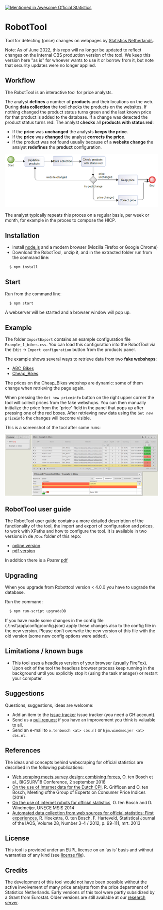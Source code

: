 [![Mentioned in Awesome Official Statistics ](https://awesome.re/mentioned-badge.svg)](http://www.awesomeofficialstatistics.org)

# RobotTool
Tool for detecting (price) changes on webpages by [Statistics Netherlands](https://www.cbs.nl/en-gb).

Note: As of June 2022, this repo will no longer be updated to reflect changes on the internal CBS production version of the tool. We keep this version here "as is" for whoever wants to use it or borrow from it, but note that security updates were no longer applied.

## Workflow
The RobotTool is an interactive tool for price analysts.

The analyst **defines** a number of **products** and their locations on the web.
During **data collection** the tool checks the products on the websites.
If nothing changed the product status turns green and the last known price for that product is added to the database.
If a change was detected the product status turns red.
The analyst **checks** all **products with status red**:
- If the **price** was **unchanged** the analysts **keeps the price**.
- If the **price** was **changed** the analyst **corrects the price**.
- If the product was not found usually because of a **website change** the analyst **redefines** the **product** configuration.

![Workflow](workflow.png)

The analyst typically repeats this proces on a regular basis, per week or month, for example in the proces to compose the HICP.

## Installation
- Install [node.js](https://nodejs.org/en/) and a modern browser (Mozilla Firefox or Google Chrome)
- Download the RobotTool, unzip it, and in the extracted folder run from the command line: 
```bash
  $ npm install
```
## Start
Run from the command line: 
```bash
  $ npm start
```
A webserver will be started and a browser window will pop up.

## Example
The folder `ImportExport` contains an example configuration file `Example_1_bikes.csv`.
You can load this configuration into the RobotTool via the `Edit` -> `Import configuration` button from the products panel.

The example shows several ways to retrieve data from two **fake webshops**:
- [ABC_Bikes](https://snstatcomp.github.io/webscrapingtests/RobotTool/ABC_Bikes)
- [Cheap_Bikes](https://snstatcomp.github.io/webscrapingtests/RobotTool/Cheap_Bikes)

The prices on the Cheap_Bikes webshop are dynamic: some of them change when retrieving the page again. 

When pressing the `Get new priceinfo` button on the right upper corner the tool will collect prices from the fake webshops.
You can then manually initialize the price from the 'price' field in the panel that pops up after pressing one of the red boxes.
After retrieving new data using the `Get new priceinfo` the changes will become visible.

This is a screenshot of the tool after some runs:

![screenshot](example1.png)

## RobotTool user guide
The RobotTool user guide contains a more detailed description of the functionality of the tool, the import and export of configuration and prices, to work with XPaths and how to configure the tool.
It is available in two versions in de `/Doc` folder of this repo:
- [online version](Doc/user_guide.md)
- [pdf version](Doc/user_guide.pdf)
  
In addition there is a *Poster* [pdf](Doc/20200407_RobotTool_Poster.pdf)

## Upgrading
When you upgrade from Robottool version < 4.0.0 you have to upgrade the database.

Run the command:
```bash
  $ npm run-script upgradeDB
```

If you have made some changes in the config file (.\inst\app\config\config.json) apply these changes also to the config file in the new version. Please don’t overwrite the new version of this file with the old version (some new config options were added).

## Limitations / known bugs
- This tool uses a headless version of your browser (usually FireFox). Upon exit of the tool the headless browser process keep running in the background until you explicitly stop it (using the task manager) or restart your computer.

## Suggestions
Questions, suggestions, ideas are welcome: 
- Add an item to the [issue tracker](https://github.com/SNStatComp/RobotTool/issues) issue tracker (you need a GH account).
- Send us a [pull request](https://help.github.com/articles/creating-a-pull-request/) if you have an improvement you think is valuable to all.
- Send an e-mail to `o.tenbosch <at> cbs.nl` or `hjm.windmeijer <at> cbs.nl`.

## References
The ideas and concepts behind webscraping for official statistics are described in the following publications:
-  [Web scraping meets survey design: combining forces](https://www.bigsurv18.org/conf18/uploads/73/61/20180820_BigSurv_WebscrapingMeetsSurveyDesign.pdf), O. ten Bosch et al., BIGSURV18 Conference, 2 september 2018
-  [On the use of Internet data for the Dutch CPI](http://www.unece.org/fileadmin/DAM/stats/documents/ece/ces/ge.22/2016/Session_2_Netherlands_on_the_use_of_internet_data_for_the_Dutch_CPI.pdf), R. Griffioen and O. ten Bosch, Meeting ofthe Group of Experts on Consumer Price Indices (2016)
-  [On the use of internet robots for official statistics](http://www.unece.org/fileadmin/DAM/stats/documents/ece/ces/ge.50/2014/Topic_3_NL.pdf), O. ten Bosch and D. Windmeijer, UNECE MSIS 2014
-  [Automated data collection from web sources for official statistics: First experiences](https://www.iospress.nl/journal/statistical-journal-of-the-iaos/), R. Hoekstra, O. ten Bosch, F. Harteveld, Statistical Journal of the IAOS, Volume 28, Number 3-4 / 2012, p. 99-111, mrt. 2013


## License
This tool is provided under an EUPL license on an ‘as is’ basis and without warranties of any kind (see [license file](./LICENSE)).

## Credits
The development of this tool would not have been possible without the active involvement of many price analysts from the price department of Statistics Netherlands.
Early versions of this tool were partly subsidized by a Grant from Eurostat. Older versions are still available at our [research server](http://research.cbs.nl/Projects/RobotTool).
